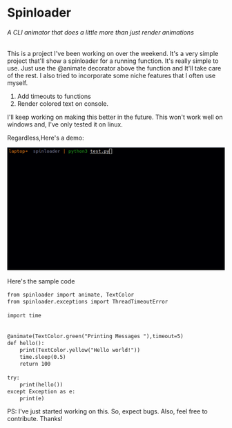 # Spinloader
###### A CLI animator that does a little more than just render animations
This is a project I've been working on over the weekend. It's a very simple project that'll show a spinloader for a running function. It's really simple to use. Just use the @animate decorator above the function and It'll take care of the rest. I also tried to incorporate some niche features that I often use myself.

1. Add timeouts to functions 
2. Render colored text on console. 

I'll keep working on making this better in the future. This won't work well on windows and, I've only tested it on linux.

Regardless,Here's a demo:

![](media/demo.gif)

Here's the sample code 
```
from spinloader import animate, TextColor
from spinloader.exceptions import ThreadTimeoutError

import time 


@animate(TextColor.green("Printing Messages "),timeout=5)
def hello():
    print(TextColor.yellow("Hello world!"))
    time.sleep(0.5)
    return 100

try:
    print(hello())
except Exception as e:
    print(e)

```
PS: I've just started working on this. So, expect bugs. Also, feel free to contribute. Thanks! 